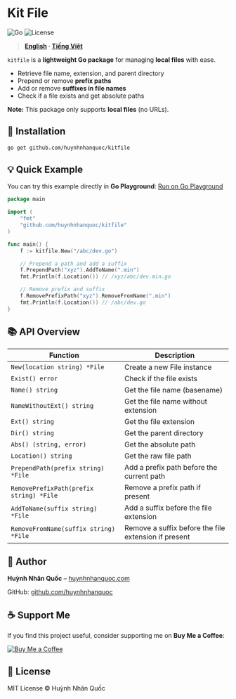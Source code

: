 
# Kit File
![Go](https://img.shields.io/badge/Go-1.21-blue)
![License](https://img.shields.io/badge/License-MIT-green)

> **[English](README.md) · [Tiếng Việt](README.vi.md)**

`kitfile` is a **lightweight Go package** for managing **local files** with ease.  

- Retrieve file name, extension, and parent directory  
- Prepend or remove **prefix paths**  
- Add or remove **suffixes in file names**  
- Check if a file exists and get absolute paths  

**Note:** This package only supports **local files** (no URLs).


## 🚀 Installation

```bash
go get github.com/huynhnhanquoc/kitfile
````


## 💡 Quick Example
You can try this example directly in **Go Playground**: [Run on Go Playground](https://go.dev/play/)

```go
package main

import (
    "fmt"
    "github.com/huynhnhanquoc/kitfile"
)

func main() {
    f := kitfile.New("/abc/dev.go")

    // Prepend a path and add a suffix
    f.PrependPath("xyz").AddToName(".min")
    fmt.Println(f.Location()) // /xyz/abc/dev.min.go

    // Remove prefix and suffix
    f.RemovePrefixPath("xyz").RemoveFromName(".min")
    fmt.Println(f.Location()) // /abc/dev.go
}
```


## 📚 API Overview

| Function                                | Description                                          |
| --------------------------------------- | ---------------------------------------------------- |
| `New(location string) *File`            | Create a new File instance                           |
| `Exist() error`                         | Check if the file exists                             |
| `Name() string`                         | Get the file name (basename)                         |
| `NameWithoutExt() string`               | Get the file name without extension                  |
| `Ext() string`                          | Get the file extension                               |
| `Dir() string`                          | Get the parent directory                             |
| `Abs() (string, error)`                 | Get the absolute path                                |
| `Location() string`                     | Get the raw file path                                |
| `PrependPath(prefix string) *File`      | Add a prefix path before the current path            |
| `RemovePrefixPath(prefix string) *File` | Remove a prefix path if present                      |
| `AddToName(suffix string) *File`        | Add a suffix before the file extension               |
| `RemoveFromName(suffix string) *File`   | Remove a suffix before the file extension if present |


## 👤 Author

**Huỳnh Nhân Quốc** – [huynhnhanquoc.com](https://huynhnhanquoc.com)

GitHub: [github.com/huynhnhanquoc](https://github.com/huynhnhanquoc)


## ☕ Support Me

If you find this project useful, consider supporting me on **Buy Me a Coffee**:

[![Buy Me a Coffee](https://img.shields.io/badge/Buy%20Me%20a%20Coffee-☕-ff813f)](https://www.buymeacoffee.com/huynhnhanquoc)


## 📄 License

MIT License © Huỳnh Nhân Quốc
